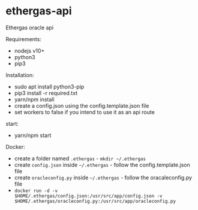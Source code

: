 # ethergas-api
Ethergas oracle api

Requirements:
 - nodejs v10+
 - python3
 - pip3

Installation:
 - sudo apt install python3-pip
 - pip3 install -r required.txt
 - yarn/npm install
 - create a config.json using the config.template.json file
 - set workers to false if you intend to use it as an api route

start:
 - yarn/npm start


 Docker:
  - create a folder named `.ethergas` - `mkdir ~/.ethergas`
  - create `config.json` inside `~/.ethergas` - follow the config.template.json file
  - create `oracleconfig.py` inside `~/.ethergas` - follow the oracaleconfig.py file
  - `docker run -d -v $HOME/.ethergas/config.json:/usr/src/app/config.json -v $HOME/.ethergas/oracleconfig.py:/usr/src/app/oracleconfig.py`